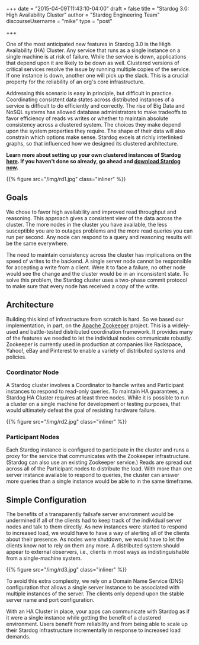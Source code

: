 +++
date = "2015-04-09T11:43:10-04:00"
draft = false
title = "Stardog 3.0: High Availability Cluster"
author = "Stardog Engineering Team"
discourseUsername = "mike"
type = "post"

+++

One of the most anticipated new features in Stardog 3.0 is the High Availability
(HA) Cluster. <!--more--> Any service that runs as a single instance on a single
machine is at risk of failure. While the service is down, applications that
depend upon it are likely to be down as well. Clustered versions of critical
services resolve the issue by running multiple copies of the service. If one
instance is down, another one will pick up the slack. This is a crucial property
for the reliability of an org's core infrastructure.

Addressing this scenario is easy in principle, but difficult in
practice. Coordinating consistent data states across distributed instances of a
service is difficult to do efficiently and correctly. The rise of Big Data and
NoSQL systems has allowed database administrators to make tradeoffs to favor
efficiency of reads vs writes or whether to maintain absolute consistency across
a clustered system. The choices they make depend upon the system properties they
require. The shape of their data will also constrain which options make
sense. Stardog excels at richly interlinked graphs, so that influenced how we
designed its clustered architecture.

**Learn more about setting up your own clustered instances of Stardog
[here](<http://docs.stardog.com/#_high_availability_cluster>). If you haven't
done so already, go ahead and
[download Stardog now](<http://stardog.com/#download>).**


{{% figure src="/img/rd1.jpg" class="inliner" %}}

## Goals

We chose to favor high availability and improved read throughput and
reasoning. This approach gives a consistent view of the data across the
cluster. The more nodes in the cluster you have available, the less susceptible
you are to outages problems and the more read queries you can run per
second. Any node can respond to a query and reasoning results will be the same
everywhere.

The need to maintain consistency across the cluster has implications on the
speed of writes to the backend. A single server node cannot be responsible for
accepting a write from a client. Were it to face a failure, no other node would
see the change and the cluster would be in an inconsistent state. To solve this
problem, the Stardog cluster uses a two-phase commit protocol to make sure that
every node has received a copy of the write.

## Architecture

Building this kind of infrastructure from scratch is hard. So we based our
implementation, in part, on the
[Apache Zookeeper](<http://zookeeper.apache.org>) project. This is a widely-used
and battle-tested distributed coordination framework. It provides many of the
features we needed to let the individual nodes communicate robustly. Zookeeper
is currently used in production at companies like Rackspace, Yahoo!, eBay and
Pinterest to enable a variety of distributed systems and policies.

### Coordinator Node

A Stardog cluster involves a Coordinator to handle writes and Participant
instances to respond to read-only queries. To maintain HA guarantees, a Stardog
HA Cluster requires at least three nodes. While it is possible to run a cluster
on a single machine for development or testing purposes, that would ultimately
defeat the goal of resisting hardware failure.

{{% figure src="/img/rd2.jpg" class="inliner" %}}

### Participant Nodes

Each Stardog instance is configured to participate in the cluster and runs a
proxy for the service that communicates with the Zookeeper
infrastructure. (Stardog can also use an existing Zookeeper service.) Reads are
spread out across all of the Participant nodes to distribute the load. With more
than one server instance available to respond to queries, the cluster can answer
more queries than a single instance would be able to in the same timeframe.

## Simple Configuration

The benefits of a transparently failsafe server environment would be undermined
if all of the clients had to keep track of the individual server nodes and talk
to them directly. As new instances were started to respond to increased load, we
would have to have a way of alerting all of the clients about their presence. As
nodes were shutdown, we would have to let the clients know not to rely on them
any more. A distributed system should appear to external observers, i.e.,
clients in most ways as indistinguishable from a single-machine system.

{{% figure src="/img/rd3.jpg" class="inliner" %}}

To avoid this extra complexity, we rely on a Domain Name Service (DNS)
configuration that allows a single server instance to be associated with
multiple instances of the server. The clients only depend upon the stable server
name and port configuration.

With an HA Cluster in place, your apps can communicate with Stardog as if it
were a single instance while getting the benefit of a clustered environment.
Users benefit from reliability and from being able to scale up their Stardog
infrastructure incrementally in response to increased load demands.
